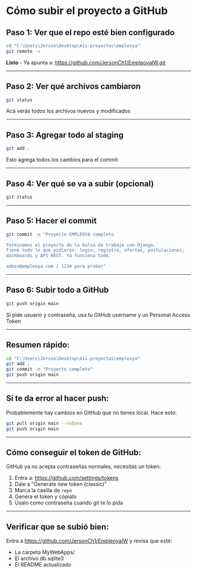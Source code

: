# Cómo subir el proyecto a GitHub

## Paso 1: Ver que el repo esté bien configurado
```bash
cd "C:\Users\Jerson\Desktop\mis-proyectos\empleoya"
git remote -v
```
**Listo** - Ya apunta a: https://github.com/JersonCh1/EmpleoyaIW.git

---

## Paso 2: Ver qué archivos cambiaron
```bash
git status
```
Acá verás todos los archivos nuevos y modificados

---

## Paso 3: Agregar todo al staging
```bash
git add .
```
Esto agrega todos los cambios para el commit

---

## Paso 4: Ver qué se va a subir (opcional)
```bash
git status
```

---

## Paso 5: Hacer el commit
```bash
git commit -m "Proyecto EMPLEOYA completo

Terminamos el proyecto de la bolsa de trabajo con Django.
Tiene todo lo que pidieron: login, registro, ofertas, postulaciones,
dashboards y API REST. Ya funciona todo.

admin@empleoya.com / 1234 para probar"
```

---

## Paso 6: Subir todo a GitHub
```bash
git push origin main
```

Si pide usuario y contraseña, usa tu GitHub username y un Personal Access Token

---

## Resumen rápido:

```bash
cd "C:\Users\Jerson\Desktop\mis-proyectos\empleoya"
git add .
git commit -m "Proyecto completo"
git push origin main
```

---

## Si te da error al hacer push:

Probablemente hay cambios en GitHub que no tienes local. Hace esto:

```bash
git pull origin main --rebase
git push origin main
```

---

## Cómo conseguir el token de GitHub:

GitHub ya no acepta contraseñas normales, necesitas un token:

1. Entra a: https://github.com/settings/tokens
2. Dale a "Generate new token (classic)"
3. Marca la casilla de `repo`
4. Genera el token y cópialo
5. Úsalo como contraseña cuando git te lo pida

---

## Verificar que se subió bien:

Entra a https://github.com/JersonCh1/EmpleoyaIW y revisa que esté:
- La carpeta MyWebApps/
- El archivo db.sqlite3
- El README actualizado
